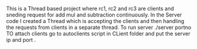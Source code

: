 This is a Thread based project where rc1, rc2 and rc3 are clients and
sneding request for add mul and subtraction continuously.
In the Server code I created a Thread which is accepting the clients
and then handling the requests from clients in a separate thread.
To run server ./server portno
TO attach clients go to autoclients script in CLient folder and
put the server ip and port .
